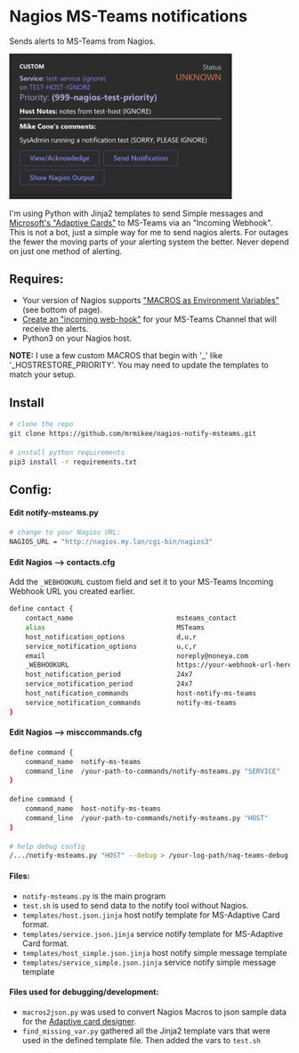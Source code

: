 # Nagios MS-Teams notifications

Sends alerts to MS-Teams from Nagios.

<img src="img/example-service-notice.png" alt="screenshot of nagios alert" width="400"/>

I'm using Python with Jinja2 templates to send Simple messages and [Microsoft's "Adaptive Cards"](https://docs.microsoft.com/en-us/adaptive-cards/) to MS-Teams via an "Incoming Webhook".  This is not a bot, just a simple way for me to send nagios alerts.  For outages the fewer the moving parts of your alerting system the better.  Never depend on just one method of alerting.

## Requires:

* Your version of Nagios supports ["MACROS as Environment Variables"](https://assets.nagios.com/downloads/nagioscore/docs/nagioscore/3/en/macros.html) (see bottom of page).
* [Create an "incoming web-hook"](https://docs.microsoft.com/en-us/microsoftteams/platform/webhooks-and-connectors/how-to/add-incoming-webhook) for your MS-Teams Channel that will receive the alerts.
* Python3 on your Nagios host.

**NOTE:** I use a few custom MACROS that begin with '_' like '_HOSTRESTORE_PRIORITY'.  You may need to update the templates to match your setup.

## Install

```bash
# clone the repo
git clone https://github.com/mrmikee/nagios-notify-msteams.git

# install python requirements
pip3 install -r requirements.txt
```

## Config:

#### Edit notify-msteams.py 

```bash
# change to your Nagios URL:
NAGIOS_URL = "http://nagios.my.lan/cgi-bin/nagios3"
```

#### Edit Nagios --> contacts.cfg

Add the `_WEBHOOKURL` custom field and set it to your MS-Teams Incoming Webhook URL you created earlier.

```bash
define contact {
    contact_name                          msteams_contact
    alias                                 MSTeams
    host_notification_options             d,u,r
    service_notification_options          u,c,r
    email                                 noreply@noneya.com
    _WEBHOOKURL                           https://your-webhook-url-here/
    host_notification_period              24x7
    service_notification_period           24x7
    host_notification_commands            host-notify-ms-teams
    service_notification_commands         notify-ms-teams
}
```

#### Edit Nagios --> misccommands.cfg

```bash
define command {
    command_name  notify-ms-teams
    command_line  /your-path-to-commands/notify-msteams.py "SERVICE"
}

define command {
    command_name  host-notify-ms-teams
    command_line  /your-path-to-commands/notify-msteams.py "HOST"
}

# help debug config
/.../notify-msteams.py "HOST" --debug > /your-log-path/nag-teams-debug.log 2>&1
```

#### Files:

* `notify-msteams.py` is the main program
* `test.sh` is used to send data to the notify tool without Nagios.
* `templates/host.json.jinja` host notify template for MS-Adaptive Card format.
* `templates/service.json.jinja` service notify template for MS-Adaptive Card format.
* `templates/host_simple.json.jinja` host notify simple message template
* `templates/service_simple.json.jinja` service notify simple message template

#### Files used for debugging/development:

* `macros2json.py` was used to convert Nagios Macros to json sample data for the [Adaptive card designer](https://adaptivecards.io/designer/).
* `find_missing_var.py` gathered all the Jinja2 template vars that were used in the defined template file. Then added the vars to `test.sh`
